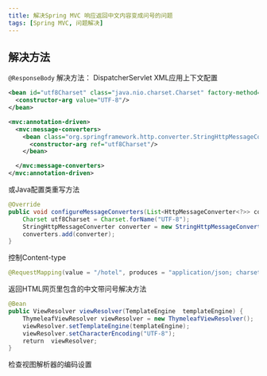 ```yaml
---
title: 解决Spring MVC 响应返回中文内容变成问号的问题
tags: [Spring MVC, 问题解决]
---
```


## 解决方法

`@ResponseBody` 解决方法：
DispatcherServlet XML应用上下文配置
```xml
<bean id="utf8Charset" class="java.nio.charset.Charset" factory-method="forName">
  <constructor-arg value="UTF-8"/>
</bean>

<mvc:annotation-driven>
  <mvc:message-converters>
	<bean class="org.springframework.http.converter.StringHttpMessageConverter">
      <constructor-arg ref="utf8Charset"/>
    </bean>

  </mvc:message-converters>
</mvc:annotation-driven>
```
或Java配置类重写方法
```java
@Override
public void configureMessageConverters(List<HttpMessageConverter<?>> converters) {
    Charset utf8Charset = Charset.forName("UTF-8");
    StringHttpMessageConverter converter = new StringHttpMessageConverter(utf8Charset);
    converters.add(converter);
}
```

控制Content-type

```java
@RequestMapping(value = "/hotel", produces = "application/json; charset=UTF-8")
```

返回HTML网页里包含的中文带问号解决方法

```java
@Bean
public ViewResolver viewResolver(TemplateEngine  templateEngine) {
    ThymeleafViewResolver viewResolver = new ThymeleafViewResolver();
    viewResolver.setTemplateEngine(templateEngine);
    viewResolver.setCharacterEncoding("UTF-8");
    return  viewResolver;
}
```
检查视图解析器的编码设置